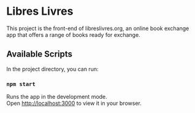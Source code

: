 # Libres Livres

This project is the front-end of libreslivres.org, an online book exchange app that offers a range of books ready for exchange.

## Available Scripts

In the project directory, you can run:

### `npm start`

Runs the app in the development mode.\
Open [http://localhost:3000](http://localhost:3000) to view it in your browser.

